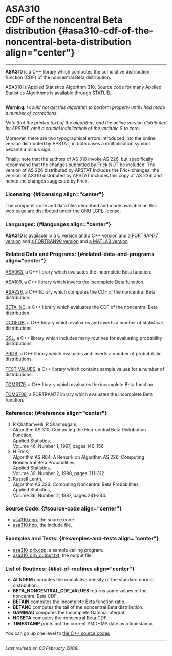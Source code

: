 ASA310\
CDF of the noncentral Beta distribution {#asa310-cdf-of-the-noncentral-beta-distribution align="center"}
=======================================

------------------------------------------------------------------------

**ASA310** is a C++ library which computes the cumulative distribution
function (CDF) of the noncentral Beta distribution.

ASA310 is Applied Statistics Algorithm 310. Source code for many Applied
Statistics Algorithms is available through
[STATLIB](http://lib.stat.cmu.edu/apstat).

------------------------------------------------------------------------

**Warning:** *I could not get this algorithm to perform properly until I
had made a number of corrections.*

*Note that the printed text of the algorithm, and the online version
distributed by APSTAT, omit a crucial initialization of the variable S
to zero.*

Moreover, there are two typographical errors introduced into the online
version distributed by APSTAT; in both cases a multiplication symbol
became a minus sign.

Finally, note that the authors of AS 310 invoke AS 226, but specifically
recommend that the changes submitted by Frick NOT be included. The
version of AS 226 distributed by APSTAT includes the Frick changes; the
version of AS310 distributed by APSTAT includes this copy of AS 226, and
hence the changes suggested by Frick.

### Licensing: {#licensing align="center"}

The computer code and data files described and made available on this
web page are distributed under [the GNU LGPL
license.](../../txt/gnu_lgpl.txt)

### Languages: {#languages align="center"}

**ASA310** is available in [a C version](../../c_src/asa310/asa310.md)
and [a C++ version](../../master/asa310/asa310.md) and [a FORTRAN77
version](../../f77_src/asa310/asa310.md) and [a FORTRAN90
version](../../f_src/asa310/asa310.md) and [a MATLAB
version](../../m_src/asa310/asa310.md)

### Related Data and Programs: {#related-data-and-programs align="center"}

[ASA063](../../master/asa063/asa063.md), a C++ library which
evaluates the incomplete Beta function.

[ASA109](../../master/asa109/asa109.md), a C++ library which inverts
the incomplete Beta function.

[ASA226](../../master/asa226/asa226.md), a C++ library which computes
the CDF of the noncentral Beta distribution.

[BETA\_NC](../../master/beta_nc/beta_nc.md), a C++ library which
evaluates the CDF of the noncentral Beta distribution.

[DCDFLIB](../../master/dcdflib/dcdflib.md), a C++ library which
evaluates and inverts a number of statistical distributions.

[GSL](../../master/gsl/gsl.md), a C++ library which includes many
routines for evaluating probability distributions.

[PROB](../../master/prob/prob.md), a C++ library which evaluates and
inverts a number of probabilistic distributions.

[TEST\_VALUES](../../master/test_values/test_values.md), a C++
library which contains sample values for a number of distributions.

[TOMS179](../../master/toms179/toms179.md), a C++ library which
evaluates the incomplete Beta function.

[TOMS708](../../f77_src/toms708/toms708.md), a FORTRAN77 library which
evaluates the incomplete Beta function.

### Reference: {#reference align="center"}

1.  R Chattamvelli, R Shanmugam,\
    Algorithm AS 310: Computing the Non-central Beta Distribution
    Function,\
    Applied Statistics,\
    Volume 46, Number 1, 1997, pages 146-156.
2.  H Frick,\
    Algorithm AS R84: A Remark on Algorithm AS 226: Computing Noncentral
    Beta Probabilities,\
    Applied Statistics,\
    Volume 39, Number 2, 1990, pages 311-312.
3.  Russell Lenth,\
    Algorithm AS 226: Computing Noncentral Beta Probabilities,\
    Applied Statistics,\
    Volume 36, Number 2, 1987, pages 241-244.

### Source Code: {#source-code align="center"}

-   [asa310.cpp](asa310.cpp), the source code.
-   [asa310.hpp](asa310.hpp), the include file.

### Examples and Tests: {#examples-and-tests align="center"}

-   [asa310\_prb.cpp](asa310_prb.cpp), a sample calling program.
-   [asa310\_prb\_output.txt](asa310_prb_output.txt), the output file.

### List of Routines: {#list-of-routines align="center"}

-   **ALNORM** computes the cumulative density of the standard normal
    distribution.
-   **BETA\_NONCENTRAL\_CDF\_VALUES** returns some values of the
    noncentral Beta CDF.
-   **BETAIN** computes the incomplete Beta function ratio.
-   **BETANC** computes the tail of the noncentral Beta distribution.
-   **GAMMAD** computes the Incomplete Gamma Integral
-   **NCBETA** computes the noncentral Beta CDF.
-   **TIMESTAMP** prints out the current YMDHMS date as a timestamp.

You can go up one level to [the C++ source codes](../cpp_src.md)

------------------------------------------------------------------------

*Last revised on 03 February 2008.*
